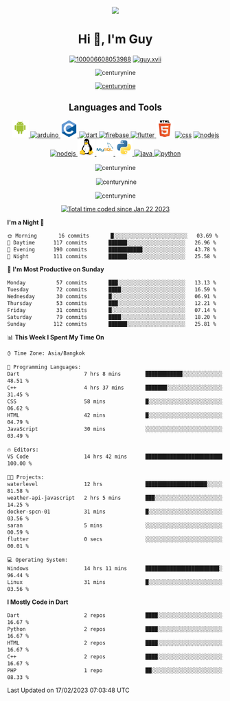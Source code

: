 
<p align="center"> <img src="https://user-images.githubusercontent.com/109062980/213915698-3e79c409-24f8-4471-a5f8-e7a842ad3a0a.gif" width="100" /> </p>

<h1 align="center">Hi 👋, I'm Guy</h1>

<p align="center">
<a href="https://fb.com/100006608053988" target="blank"><img align="center" src="https://raw.githubusercontent.com/rahuldkjain/github-profile-readme-generator/master/src/images/icons/Social/facebook.svg" alt="100006608053988" height="30" width="40" /></a>
<a href="https://instagram.com/guy.xvii" target="blank"><img align="center" src="https://raw.githubusercontent.com/rahuldkjain/github-profile-readme-generator/master/src/images/icons/Social/instagram.svg" alt="guy.xvii" height="30" width="40" /></a>
</p>

<p align="center"> <img src="https://komarev.com/ghpvc/?username=centurynine&label=Profile%20views&color=0e75b6&style=for-the-badge" alt="centurynine" /> </p>

<p align="center"> <a href="https://github.com/ryo-ma/github-profile-trophy"><img src="https://github-profile-trophy.vercel.app/?username=centurynine&theme=" alt="centurynine" /></a> </p>
<p align="center">
</p>


<h2 align="center">Languages and Tools</h3>
<p align="center"> <a href="https://developer.android.com" target="_blank" rel="noreferrer"> <img src="https://raw.githubusercontent.com/devicons/devicon/master/icons/android/android-original-wordmark.svg" alt="android" width="40" height="40"/> </a>
<a href="https://www.arduino.cc/" target="_blank" rel="noreferrer"> <img src="https://cdn.worldvectorlogo.com/logos/arduino-1.svg" alt="arduino" width="40" height="40"/> </a> <a href="https://www.cprogramming.com/" target="_blank" rel="noreferrer"> <img src="https://raw.githubusercontent.com/devicons/devicon/master/icons/c/c-original.svg" alt="c" width="40" height="40"/> </a> <a href="https://dart.dev" target="_blank" rel="noreferrer"> <img src="https://www.vectorlogo.zone/logos/dartlang/dartlang-icon.svg" alt="dart" width="40" height="40"/> </a> <a href="https://firebase.google.com/" target="_blank" rel="noreferrer"> <img src="https://www.vectorlogo.zone/logos/firebase/firebase-icon.svg" alt="firebase" width="40" height="40"/> </a> <a href="https://flutter.dev" target="_blank" rel="noreferrer"> <img src="https://www.vectorlogo.zone/logos/flutterio/flutterio-icon.svg" alt="flutter" width="40" height="40"/> </a> <a href="https://www.w3.org/html/" target="_blank" rel="noreferrer"> <img src="https://raw.githubusercontent.com/devicons/devicon/master/icons/html5/html5-original-wordmark.svg" alt="html5" width="40" height="40"/></a>
<a href="https://www.w3.org/css/" target="_blank" rel="noreferrer"> <img src="https://user-images.githubusercontent.com/109062980/213923491-dbfc7e67-388e-4f8f-a049-5dfde2b4b63c.png" alt="css" height="40"/></a>
<a href="https://nodejs.org/en/docs/" target="_blank" rel="noreferrer"> <img src="https://user-images.githubusercontent.com/109062980/213923780-754a75e1-5454-46d2-ba39-13a74f8b00f5.png" alt="nodejs" height="40"/></a>
<a href="[https://nodejs.org/en/docs/](https://www.w3schools.com/php/)" target="_blank" rel="noreferrer"> <img src="https://user-images.githubusercontent.com/109062980/213923851-7ef9b7ea-08d3-43c1-a327-4f2c9662c07e.png" alt="nodejs" height="40"/></a><a href="https://www.linux.org/" target="_blank" rel="noreferrer"> <img src="https://raw.githubusercontent.com/devicons/devicon/master/icons/linux/linux-original.svg" alt="linux" width="40" height="40"/> </a> <a href="https://www.mysql.com/" target="_blank" rel="noreferrer"> <img src="https://raw.githubusercontent.com/devicons/devicon/master/icons/mysql/mysql-original-wordmark.svg" alt="mysql" width="40" height="40"/> </a> <a href="https://www.python.org" target="_blank" rel="noreferrer"> <img src="https://raw.githubusercontent.com/devicons/devicon/master/icons/python/python-original.svg" alt="python" width="40" height="40"/> </a><a href="https://www.python.org" target="_blank" rel="noreferrer"> <img src="https://www.vectorlogo.zone/logos/java/java-vertical.svg" alt="java" height="40"/> </a><a href="https://www.java.com/en/" target="_blank" rel="noreferrer"> <img src="https://theme.zdassets.com/theme_assets/2155033/bc270c23058d513de5124ffea6bf9199af7a2370.png" alt="python" width="40" height="40"/> </a>
</p>

<p align="center"><img align="center" src="https://github-readme-stats.vercel.app/api/top-langs?username=centurynine&show_icons=true&locale=en&layout=compact&theme=" alt="centurynine" /></p>

<p align="center">&nbsp;<img align="center" src="https://github-readme-stats.vercel.app/api?username=centurynine&show_icons=true&locale=en&theme=" alt="centurynine" /></p>

<p align="center"><img align="center" src="https://github-readme-streak-stats.herokuapp.com/?user=centurynine&theme=" alt="centurynine" /></p>
<p align="center">
<a href="https://wakatime.com/@9ded98d1-6308-4a11-a75a-63f31fdc4e7a"><img src="https://wakatime.com/badge/user/9ded98d1-6308-4a11-a75a-63f31fdc4e7a.svg" alt="Total time coded since Jan 22 2023" /></a>
  
<!--START_SECTION:waka-->
**I'm a Night 🦉** 

```text
🌞 Morning       16 commits       █░░░░░░░░░░░░░░░░░░░░░░░░   03.69 % 
🌆 Daytime      117 commits       ██████░░░░░░░░░░░░░░░░░░░   26.96 % 
🌃 Evening      190 commits       ███████████░░░░░░░░░░░░░░   43.78 % 
🌙 Night        111 commits       ██████░░░░░░░░░░░░░░░░░░░   25.58 % 

```
📅 **I'm Most Productive on Sunday** 

```text
Monday          57 commits       ███░░░░░░░░░░░░░░░░░░░░░░   13.13 % 
Tuesday         72 commits       ████░░░░░░░░░░░░░░░░░░░░░   16.59 % 
Wednesday       30 commits       █░░░░░░░░░░░░░░░░░░░░░░░░   06.91 % 
Thursday        53 commits       ███░░░░░░░░░░░░░░░░░░░░░░   12.21 % 
Friday          31 commits       █░░░░░░░░░░░░░░░░░░░░░░░░   07.14 % 
Saturday        79 commits       ████░░░░░░░░░░░░░░░░░░░░░   18.20 % 
Sunday         112 commits       ██████░░░░░░░░░░░░░░░░░░░   25.81 % 

```


📊 **This Week I Spent My Time On** 

```text
⌚︎ Time Zone: Asia/Bangkok

💬 Programming Languages: 
Dart                     7 hrs 8 mins        ████████████░░░░░░░░░░░░░   48.51 % 
C++                      4 hrs 37 mins       ███████░░░░░░░░░░░░░░░░░░   31.45 % 
CSS                      58 mins             █░░░░░░░░░░░░░░░░░░░░░░░░   06.62 % 
HTML                     42 mins             █░░░░░░░░░░░░░░░░░░░░░░░░   04.79 % 
JavaScript               30 mins             ░░░░░░░░░░░░░░░░░░░░░░░░░   03.49 % 

🔥 Editors: 
VS Code                  14 hrs 42 mins      █████████████████████████   100.00 % 

🐱‍💻 Projects: 
waterlevel               12 hrs              ████████████████████░░░░░   81.58 % 
weather-api-javascript   2 hrs 5 mins        ███░░░░░░░░░░░░░░░░░░░░░░   14.25 % 
docker-spcn-01           31 mins             █░░░░░░░░░░░░░░░░░░░░░░░░   03.56 % 
saran                    5 mins              ░░░░░░░░░░░░░░░░░░░░░░░░░   00.59 % 
flutter                  0 secs              ░░░░░░░░░░░░░░░░░░░░░░░░░   00.01 % 

💻 Operating System: 
Windows                  14 hrs 11 mins      ████████████████████████░   96.44 % 
Linux                    31 mins             █░░░░░░░░░░░░░░░░░░░░░░░░   03.56 % 

```

**I Mostly Code in Dart** 

```text
Dart                     2 repos             ████░░░░░░░░░░░░░░░░░░░░░   16.67 % 
Python                   2 repos             ████░░░░░░░░░░░░░░░░░░░░░   16.67 % 
HTML                     2 repos             ████░░░░░░░░░░░░░░░░░░░░░   16.67 % 
C++                      2 repos             ████░░░░░░░░░░░░░░░░░░░░░   16.67 % 
PHP                      1 repo              ██░░░░░░░░░░░░░░░░░░░░░░░   08.33 % 

```



 Last Updated on 17/02/2023 07:03:48 UTC
<!--END_SECTION:waka-->
  
</p>

